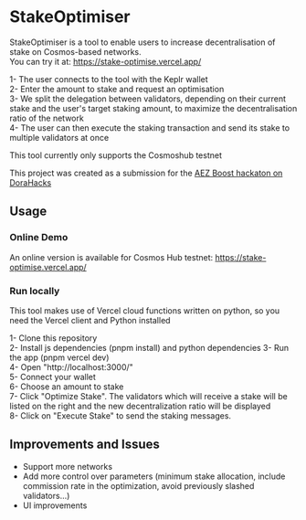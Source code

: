# StakeOptimiser   

StakeOptimiser is a tool to enable users to increase decentralisation of stake on Cosmos-based networks.  
You can try it at: https://stake-optimise.vercel.app/  

1- The user connects to the tool with the Keplr wallet  
2- Enter the amount to stake and request an optimisation  
3- We split the delegation between validators, depending on their current stake and the user's target staking amount, to maximize the decentralisation ratio of the network  
4- The user can then execute the staking transaction and send its stake to multiple validators at once 

This tool currently only supports the Cosmoshub testnet

This project was created as a submission for the [AEZ Boost hackaton on DoraHacks](https://dorahacks.io/hackathon/aez-boost/buidl)  


## Usage    

### Online Demo  

An online version is available for Cosmos Hub testnet: https://stake-optimise.vercel.app/  

### Run locally  

This tool makes use of Vercel cloud functions written on python, so you need the Vercel client and Python installed  

1- Clone this repository  
2- Install js dependencies (pnpm install) and python dependencies 
3- Run the app (pnpm vercel dev)  
4- Open "http://localhost:3000/"   
5- Connect your wallet   
6- Choose an amount to stake    
7- Click "Optimize Stake". The validators which will receive a stake will be listed on the right and the new decentralization ratio will be displayed  
8- Click on "Execute Stake" to send the staking messages.  


## Improvements and Issues  

- Support more networks     
- Add more control over parameters (minimum stake allocation, include commission rate in the optimization, avoid previously slashed validators...)   
- UI improvements   